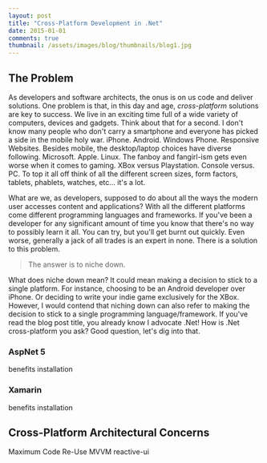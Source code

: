 ```yaml
---
layout: post
title: "Cross-Platform Development in .Net"
date: 2015-01-01
comments: true
thumbnail: /assets/images/blog/thumbnails/blog1.jpg
---
```


The Problem
-----------

As developers and software architects, the onus is on us code and deliver solutions. One problem is that, in this day and <!--more-->age, *cross-platform* solutions are key to success. 
We live in an exciting time full of a wide variety of computers, devices and gadgets. Think about that for a second. I don't know many people who don't carry a smartphone 
and everyone has picked a side in the mobile holy war. iPhone. Android. Windows Phone. Responsive Websites. Besides mobile, the desktop/laptop choices have diverse following. 
Microsoft. Apple. Linux. The fanboy and fangirl-ism gets even worse when it comes to gaming. XBox versus Playstation. Console versus. PC. To top it all off think of all the 
different screen sizes, form factors, tablets, phablets, watches, etc... it's a lot.

What are we, as developers, supposed to do about all the ways the modern user accesses content and applications? With all the different platforms come different programming 
languages and frameworks. If you've been a developer for any significant amount of time you know that there's no way to possibly learn it all. You can try, but you'll get burnt 
out quickly. Even worse, generally a jack of all trades is an expert in none. There is a solution to this problem. 

> The answer is to niche down. 

What does niche down mean? It could mean making a decision to stick to a single platform. For instance, choosing to be an Android developer over iPhone. Or deciding to write 
your indie game exclusively for the XBox. However, I would contend that niching down can also refer to making the decision to stick to a single programming language/framework. 
If you've read the blog post title, you already know I advocate .Net! How is .Net cross-platform you ask? Good question, let's dig into that. 


### AspNet 5
  benefits
  installation

### Xamarin
  benefits
  installation

Cross-Platform Architectural Concerns
-------------------------------------
  Maximum Code Re-Use
  MVVM
  reactive-ui
